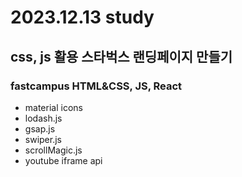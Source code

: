 # 2023.12.13 study
## css, js 활용 스타벅스 랜딩페이지 만들기
### fastcampus HTML&CSS, JS, React 
- material icons
- lodash.js
- gsap.js
- swiper.js
- scrollMagic.js
- youtube iframe api
